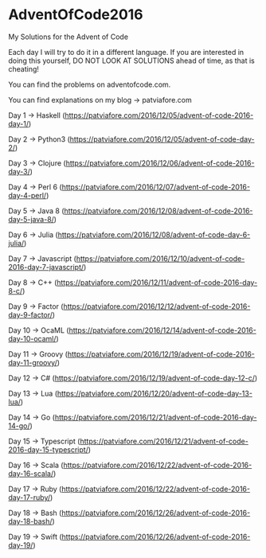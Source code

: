 # AdventOfCode2016
My Solutions for the Advent of Code

Each day I will try to do it in a different language.
If you are interested in doing this yourself, DO NOT LOOK AT SOLUTIONS ahead of time, as that is cheating!  

You can find the problems on adventofcode.com.  

You can find explanations on my blog -> patviafore.com

Day 1 -> Haskell (https://patviafore.com/2016/12/05/advent-of-code-2016-day-1/)

Day 2 -> Python3 (https://patviafore.com/2016/12/05/advent-of-code-day-2/)

Day 3 -> Clojure (https://patviafore.com/2016/12/06/advent-of-code-2016-day-3/)

Day 4 -> Perl 6 (https://patviafore.com/2016/12/07/advent-of-code-2016-day-4-perl/)

Day 5 -> Java 8 (https://patviafore.com/2016/12/08/advent-of-code-2016-day-5-java-8/)

Day 6 -> Julia (https://patviafore.com/2016/12/08/advent-of-code-day-6-julia/)

Day 7 -> Javascript (https://patviafore.com/2016/12/10/advent-of-code-2016-day-7-javascript/)

Day 8 -> C++ (https://patviafore.com/2016/12/11/advent-of-code-2016-day-8-c/)

Day 9 -> Factor (https://patviafore.com/2016/12/12/advent-of-code-2016-day-9-factor/)

Day 10 -> OcaML (https://patviafore.com/2016/12/14/advent-of-code-2016-day-10-ocaml/)

Day 11 -> Groovy (https://patviafore.com/2016/12/19/advent-of-code-2016-day-11-groovy/)

Day 12 -> C# (https://patviafore.com/2016/12/19/advent-of-code-day-12-c/)

Day 13 -> Lua (https://patviafore.com/2016/12/20/advent-of-code-day-13-lua/)

Day 14 -> Go (https://patviafore.com/2016/12/21/advent-of-code-2016-day-14-go/)

Day 15 -> Typescript (https://patviafore.com/2016/12/21/advent-of-code-2016-day-15-typescript/)

Day 16 -> Scala (https://patviafore.com/2016/12/22/advent-of-code-2016-day-16-scala/)

Day 17 -> Ruby (https://patviafore.com/2016/12/22/advent-of-code-2016-day-17-ruby/)

Day 18 -> Bash (https://patviafore.com/2016/12/26/advent-of-code-2016-day-18-bash/)

Day 19 -> Swift (https://patviafore.com/2016/12/26/advent-of-code-2016-day-19/)
